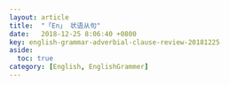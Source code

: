 ```yaml
---
layout: article
title:  "「En」 状语从句"
date:   2018-12-25 8:06:40 +0800
key: english-grammar-adverbial-clause-review-20181225
aside:
  toc: true
category: [English, EnglishGrammer]
---
```

